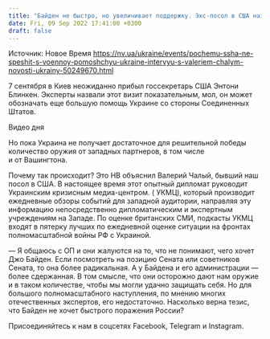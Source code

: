 ```yaml
---
title: "Байден не быстро, но увеличивает поддержку. Экс-посол в США назвал срок, до которого Вашингтон точно будет активно помогать Украине"
date: Fri, 09 Sep 2022 17:41:00 +0300
draft: false
---
```

Источник: Новое Время https://nv.ua/ukraine/events/pochemu-ssha-ne-speshit-s-voennoy-pomoshchyu-ukraine-intervyu-s-valeriem-chalym-novosti-ukrainy-50249670.html


7 сентября в Киев неожиданно прибыл госсекретарь США Энтони Блинкен. Эксперты назвали этот визит показательным, мол, он может обозначать еще большую помощь Украине со стороны Соединенных Штатов.

 Видео дня   

Но пока Украина не получает достаточное для решительной победы количество оружия от западных партнеров, в том числе и от Вашингтона.

Почему так происходит? Это НВ объяснил Валерий Чалый, бывший наш посол в США. В настоящее время этот опытный дипломат руководит Украинским кризисным медиа-центром. ( УКМЦ), который производит ежедневные обзоры событий для западной аудитории, направляя эту информацию непосредственно дипломатическим и экспертным учреждениям на Западе. По оценке британских СМИ, подкасты УКМЦ входят в пятерку лучших по ежедневной оценке ситуации на фронтах полномасштабной войны РФ с Украиной.

— Я общаюсь с ОП и они жалуются на то, что не понимают, чего хочет Джо Байден. Если посмотреть на позицию Сената или советников Сената, то она более радикальная. А у Байдена и его администрации — более сдержанная. В том смысле, что они осторожно дают нам оружие и в таком количестве, чтобы мы могли удачно защищать себя. Но для большого полномасштабного наступления, по мнению многих отечественных экспертов, его недостаточно. Насколько верна тезис, что Байден не хочет быстрого поражения России?

Присоединяйтесь к нам в соцсетях Facebook, Telegram и Instagram.
